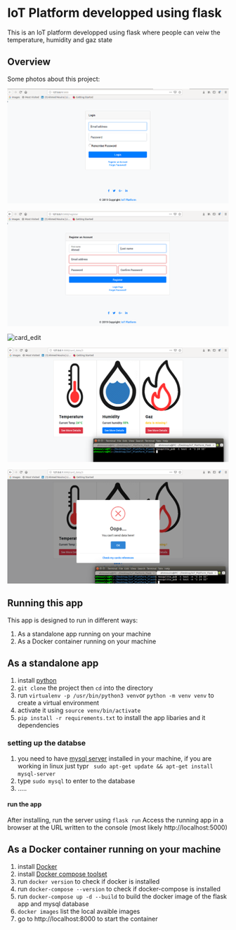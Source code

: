 # IoT Platform developped using flask

This is an IoT platform developped using flask where people can veiw the temperature, humidity and gaz state 

## Overview

Some photos about this project:

![login](/images/login.png)

![regsiter](/images/register.png)

![card_edit](/images/card_edit.png)

![card_data](/images/card_data.png)

![card_data_error](/images/card_data_error.png)

## Running this app

This app is designed to run in different ways:
1. As a standalone app running on your machine
1. As a Docker container running on your machine

## As a standalone app

1. install [python](https://www.python.org/)
2. `git clone` the project then `cd` into the directory
3. run `virtualenv -p /usr/bin/python3 venv`or `python -m venv venv` to create a virtual environment
4. activate it using `source venv/bin/activate`
5. `pip install -r requirements.txt` to install the app libaries and it dependencies

### setting up the databse 

1. you need to have [mysql server](https://www.mysql.com/) installed in your machine, if you are working in linux just typr ` sudo apt-get update && apt-get install mysql-server`
2. type `sudo mysql` to enter to the database
3. .....

#### run the app

After installing, run the server using `flask run`
Access the running app in a browser at the URL written to the console (most likely http://localhost:5000)

## As a Docker container running on your machine

1. install [Docker](https://www.docker.com/)
2. install [Docker compose toolset](https://docs.docker.com/compose/install/)
2. run `docker version` to check if docker is installed 
2. run `docker-compose --version` to check if docker-compose is installed
3. run `docker-compose up -d --build` to build the docker image of the flask app and mysql database
3. `docker images` list the local avaible images
4. go to http://localhost:8000 to start the container 

